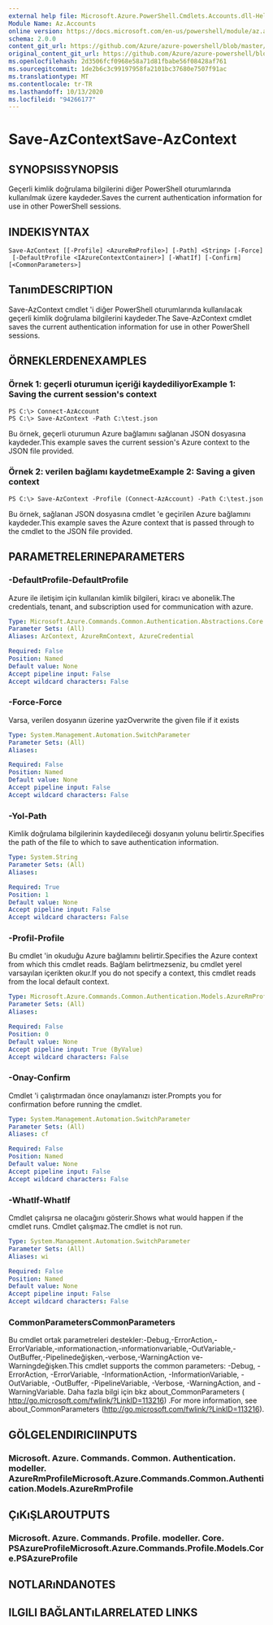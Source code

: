 ```yaml
---
external help file: Microsoft.Azure.PowerShell.Cmdlets.Accounts.dll-Help.xml
Module Name: Az.Accounts
online version: https://docs.microsoft.com/en-us/powershell/module/az.accounts/save-azcontext
schema: 2.0.0
content_git_url: https://github.com/Azure/azure-powershell/blob/master/src/Accounts/Accounts/help/Save-AzContext.md
original_content_git_url: https://github.com/Azure/azure-powershell/blob/master/src/Accounts/Accounts/help/Save-AzContext.md
ms.openlocfilehash: 2d3506fcf0968e58a71d81fbabe56f08428af761
ms.sourcegitcommit: 1de2b6c3c99197958fa2101bc37680e7507f91ac
ms.translationtype: MT
ms.contentlocale: tr-TR
ms.lasthandoff: 10/13/2020
ms.locfileid: "94266177"
---
```

# <span data-ttu-id="5f07c-101">Save-AzContext</span><span class="sxs-lookup"><span data-stu-id="5f07c-101">Save-AzContext</span></span>

## <span data-ttu-id="5f07c-102">SYNOPSIS</span><span class="sxs-lookup"><span data-stu-id="5f07c-102">SYNOPSIS</span></span>
<span data-ttu-id="5f07c-103">Geçerli kimlik doğrulama bilgilerini diğer PowerShell oturumlarında kullanılmak üzere kaydeder.</span><span class="sxs-lookup"><span data-stu-id="5f07c-103">Saves the current authentication information for use in other PowerShell sessions.</span></span>

## <span data-ttu-id="5f07c-104">INDEKI</span><span class="sxs-lookup"><span data-stu-id="5f07c-104">SYNTAX</span></span>

```
Save-AzContext [[-Profile] <AzureRmProfile>] [-Path] <String> [-Force]
 [-DefaultProfile <IAzureContextContainer>] [-WhatIf] [-Confirm] [<CommonParameters>]
```

## <span data-ttu-id="5f07c-105">Tanım</span><span class="sxs-lookup"><span data-stu-id="5f07c-105">DESCRIPTION</span></span>
<span data-ttu-id="5f07c-106">Save-AzContext cmdlet 'i diğer PowerShell oturumlarında kullanılacak geçerli kimlik doğrulama bilgilerini kaydeder.</span><span class="sxs-lookup"><span data-stu-id="5f07c-106">The Save-AzContext cmdlet saves the current authentication information for use in other PowerShell sessions.</span></span>

## <span data-ttu-id="5f07c-107">ÖRNEKLERDEN</span><span class="sxs-lookup"><span data-stu-id="5f07c-107">EXAMPLES</span></span>

### <span data-ttu-id="5f07c-108">Örnek 1: geçerli oturumun içeriği kaydediliyor</span><span class="sxs-lookup"><span data-stu-id="5f07c-108">Example 1: Saving the current session's context</span></span>
```
PS C:\> Connect-AzAccount
PS C:\> Save-AzContext -Path C:\test.json
```

<span data-ttu-id="5f07c-109">Bu örnek, geçerli oturumun Azure bağlamını sağlanan JSON dosyasına kaydeder.</span><span class="sxs-lookup"><span data-stu-id="5f07c-109">This example saves the current session's Azure context to the JSON file provided.</span></span>

### <span data-ttu-id="5f07c-110">Örnek 2: verilen bağlamı kaydetme</span><span class="sxs-lookup"><span data-stu-id="5f07c-110">Example 2: Saving a given context</span></span>
```
PS C:\> Save-AzContext -Profile (Connect-AzAccount) -Path C:\test.json
```

<span data-ttu-id="5f07c-111">Bu örnek, sağlanan JSON dosyasına cmdlet 'e geçirilen Azure bağlamını kaydeder.</span><span class="sxs-lookup"><span data-stu-id="5f07c-111">This example saves the Azure context that is passed through to the cmdlet to the JSON file provided.</span></span>

## <span data-ttu-id="5f07c-112">PARAMETRELERINE</span><span class="sxs-lookup"><span data-stu-id="5f07c-112">PARAMETERS</span></span>

### <span data-ttu-id="5f07c-113">-DefaultProfile</span><span class="sxs-lookup"><span data-stu-id="5f07c-113">-DefaultProfile</span></span>
<span data-ttu-id="5f07c-114">Azure ile iletişim için kullanılan kimlik bilgileri, kiracı ve abonelik.</span><span class="sxs-lookup"><span data-stu-id="5f07c-114">The credentials, tenant, and subscription used for communication with azure.</span></span>

```yaml
Type: Microsoft.Azure.Commands.Common.Authentication.Abstractions.Core.IAzureContextContainer
Parameter Sets: (All)
Aliases: AzContext, AzureRmContext, AzureCredential

Required: False
Position: Named
Default value: None
Accept pipeline input: False
Accept wildcard characters: False
```

### <span data-ttu-id="5f07c-115">-Force</span><span class="sxs-lookup"><span data-stu-id="5f07c-115">-Force</span></span>
<span data-ttu-id="5f07c-116">Varsa, verilen dosyanın üzerine yaz</span><span class="sxs-lookup"><span data-stu-id="5f07c-116">Overwrite the given file if it exists</span></span>

```yaml
Type: System.Management.Automation.SwitchParameter
Parameter Sets: (All)
Aliases:

Required: False
Position: Named
Default value: None
Accept pipeline input: False
Accept wildcard characters: False
```

### <span data-ttu-id="5f07c-117">-Yol</span><span class="sxs-lookup"><span data-stu-id="5f07c-117">-Path</span></span>
<span data-ttu-id="5f07c-118">Kimlik doğrulama bilgilerinin kaydedileceği dosyanın yolunu belirtir.</span><span class="sxs-lookup"><span data-stu-id="5f07c-118">Specifies the path of the file to which to save authentication information.</span></span>

```yaml
Type: System.String
Parameter Sets: (All)
Aliases:

Required: True
Position: 1
Default value: None
Accept pipeline input: False
Accept wildcard characters: False
```

### <span data-ttu-id="5f07c-119">-Profil</span><span class="sxs-lookup"><span data-stu-id="5f07c-119">-Profile</span></span>
<span data-ttu-id="5f07c-120">Bu cmdlet 'in okuduğu Azure bağlamını belirtir.</span><span class="sxs-lookup"><span data-stu-id="5f07c-120">Specifies the Azure context from which this cmdlet reads.</span></span>
<span data-ttu-id="5f07c-121">Bağlam belirtmezseniz, bu cmdlet yerel varsayılan içerikten okur.</span><span class="sxs-lookup"><span data-stu-id="5f07c-121">If you do not specify a context, this cmdlet reads from the local default context.</span></span>

```yaml
Type: Microsoft.Azure.Commands.Common.Authentication.Models.AzureRmProfile
Parameter Sets: (All)
Aliases:

Required: False
Position: 0
Default value: None
Accept pipeline input: True (ByValue)
Accept wildcard characters: False
```

### <span data-ttu-id="5f07c-122">-Onay</span><span class="sxs-lookup"><span data-stu-id="5f07c-122">-Confirm</span></span>
<span data-ttu-id="5f07c-123">Cmdlet 'i çalıştırmadan önce onaylamanızı ister.</span><span class="sxs-lookup"><span data-stu-id="5f07c-123">Prompts you for confirmation before running the cmdlet.</span></span>

```yaml
Type: System.Management.Automation.SwitchParameter
Parameter Sets: (All)
Aliases: cf

Required: False
Position: Named
Default value: None
Accept pipeline input: False
Accept wildcard characters: False
```

### <span data-ttu-id="5f07c-124">-WhatIf</span><span class="sxs-lookup"><span data-stu-id="5f07c-124">-WhatIf</span></span>
<span data-ttu-id="5f07c-125">Cmdlet çalışırsa ne olacağını gösterir.</span><span class="sxs-lookup"><span data-stu-id="5f07c-125">Shows what would happen if the cmdlet runs.</span></span>
<span data-ttu-id="5f07c-126">Cmdlet çalışmaz.</span><span class="sxs-lookup"><span data-stu-id="5f07c-126">The cmdlet is not run.</span></span>

```yaml
Type: System.Management.Automation.SwitchParameter
Parameter Sets: (All)
Aliases: wi

Required: False
Position: Named
Default value: None
Accept pipeline input: False
Accept wildcard characters: False
```

### <span data-ttu-id="5f07c-127">CommonParameters</span><span class="sxs-lookup"><span data-stu-id="5f07c-127">CommonParameters</span></span>
<span data-ttu-id="5f07c-128">Bu cmdlet ortak parametreleri destekler:-Debug,-ErrorAction,-ErrorVariable,-ınformationaction,-ınformationvariable,-OutVariable,-OutBuffer,-Pipelinedeğişken,-verbose,-WarningAction ve-Warningdeğişken.</span><span class="sxs-lookup"><span data-stu-id="5f07c-128">This cmdlet supports the common parameters: -Debug, -ErrorAction, -ErrorVariable, -InformationAction, -InformationVariable, -OutVariable, -OutBuffer, -PipelineVariable, -Verbose, -WarningAction, and -WarningVariable.</span></span> <span data-ttu-id="5f07c-129">Daha fazla bilgi için bkz about_CommonParameters ( http://go.microsoft.com/fwlink/?LinkID=113216) .</span><span class="sxs-lookup"><span data-stu-id="5f07c-129">For more information, see about_CommonParameters (http://go.microsoft.com/fwlink/?LinkID=113216).</span></span>

## <span data-ttu-id="5f07c-130">GÖLGELENDIRICI</span><span class="sxs-lookup"><span data-stu-id="5f07c-130">INPUTS</span></span>

### <span data-ttu-id="5f07c-131">Microsoft. Azure. Commands. Common. Authentication. modeller. AzureRmProfile</span><span class="sxs-lookup"><span data-stu-id="5f07c-131">Microsoft.Azure.Commands.Common.Authentication.Models.AzureRmProfile</span></span>

## <span data-ttu-id="5f07c-132">ÇıKıŞLAR</span><span class="sxs-lookup"><span data-stu-id="5f07c-132">OUTPUTS</span></span>

### <span data-ttu-id="5f07c-133">Microsoft. Azure. Commands. Profile. modeller. Core. PSAzureProfile</span><span class="sxs-lookup"><span data-stu-id="5f07c-133">Microsoft.Azure.Commands.Profile.Models.Core.PSAzureProfile</span></span>

## <span data-ttu-id="5f07c-134">NOTLARıNDA</span><span class="sxs-lookup"><span data-stu-id="5f07c-134">NOTES</span></span>

## <span data-ttu-id="5f07c-135">ILGILI BAĞLANTıLAR</span><span class="sxs-lookup"><span data-stu-id="5f07c-135">RELATED LINKS</span></span>
